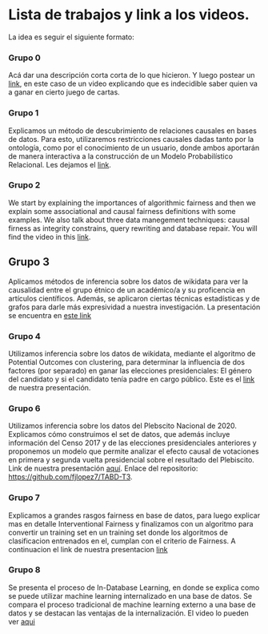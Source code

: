 # Lista de trabajos y link a los videos. 

La idea es seguir el siguiente formato: 

### Grupo 0
Acá dar una descripción corta corta de lo que hicieron. 
Y luego postear un [link](https://www.youtube.com/watch?v=xCDSVsXntOk), en este caso de un video explicando que es indecidible saber quien va a ganar en cierto juego de cartas.  

### Grupo 1
Explicamos un método de descubrimiento de relaciones causales en bases de datos. Para esto, utilizaremos restricciones causales dadas tanto por la ontología, como por el conocimiento de un usuario, donde ambos aportarán de manera interactiva a la construcción de un Modelo Probabilístico Relacional. Les dejamos el [link](https://drive.google.com/file/d/1ngMAPOgf43Kb60ihoxabAO9j225QGg6x/view?usp=sharing).

### Grupo 2
We start by explaining the importances of algorithmic fairness and then we explain some associational and causal fairness definitions with some examples. We also talk about three data manegement techniques: causal firness as integrity constrains, query rewriting and database repair. You will find the video in this [link](https://youtu.be/K2_WQlDvQ-Y).

## Grupo 3

Aplicamos métodos de inferencia sobre los datos de wikidata para ver la causalidad entre el grupo étnico de un académico/a y su proficencia en artículos científicos. Además, se aplicaron ciertas técnicas estadísticas y de grafos para darle más expresividad a nuestra investigación. La presentación se encuentra en [este link](https://docs.google.com/presentation/d/1ctSyolc58pKq6H6UZ-jV-YPb-AHcapJM63xY1odYsu0/edit?usp=sharing) 

### Grupo 4
Utilizamos inferencia sobre los datos de wikidata, mediante el algoritmo de Potential Outcomes con clustering, para determinar la influencia de dos factores (por separado) en ganar las elecciones presidenciales: El género del candidato y si el candidato tenía padre en cargo público. Este es el [link](https://youtu.be/fAhxsGWdk-I) de nuestra presentación.

### Grupo 6
Utilizamos inferencia sobre los datos del Plebscito Nacional de 2020. Explicamos cómo construimos el set de datos, que además incluye información del Censo 2017 y de las elecciones presidenciales anteriores y proponemos un modelo que permite analizar el efecto causal de votaciones en primera y segunda vuelta presidencial sobre el resultado del Plebiscito. Link de nuestra presentación [aquí](https://drive.google.com/file/d/1rAfYW_G-pel73_lA6GjRem7Ew7Kp-5Dp/view?usp=sharing). Enlace del repositorio: https://github.com/fjlopez7/TABD-T3.

### Grupo 7
Explicamos a grandes rasgos fairness en base de datos, para luego explicar mas en detalle Interventional Fairness y finalizamos con un algoritmo para convertir un training set en un training set donde los algoritmos de clasificacion entrenados en el, cumplan con el criterio de Fairness. A continuacion el link de nuestra presentacion [link](https://drive.google.com/file/d/1uZpuFogKqDZyrtVdri9uI4YSaf1d_JZc/view?usp=sharing)

### Grupo 8
Se presenta el proceso de In-Database Learning, en donde se explica como se puede utilizar machine learning internalizado en una base de datos. Se compara el proceso tradicional de machine learning externo a una base de datos y se destacan las ventajas de la internalización. El video lo pueden ver [aqui](https://drive.google.com/file/d/1btbNab8_8i_jZZinhzmxmH4tZcaVuqNG/view?usp=sharing)
